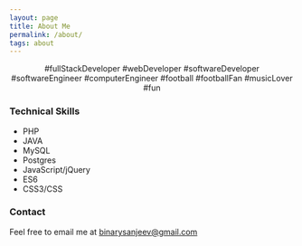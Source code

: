 ```yaml
---
layout: page
title: About Me
permalink: /about/
tags: about
---
```


<center>
#fullStackDeveloper #webDeveloper #softwareDeveloper #softwareEngineer #computerEngineer #football #footballFan #musicLover #fun
</center>

### Technical Skills

* PHP
* JAVA
* MySQL
* Postgres
* JavaScript/jQuery
* ES6
* CSS3/CSS

### Contact
Feel free to email me at <a href="mailto:binarysanjeev@gmail.com">binarysanjeev@gmail.com</a>